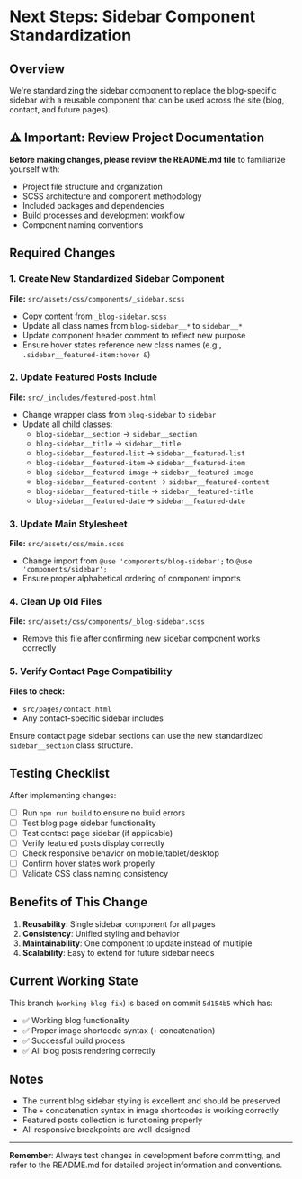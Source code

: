 # Next Steps: Sidebar Component Standardization

## Overview

We're standardizing the sidebar component to replace the blog-specific sidebar with a reusable component that can be used across the site (blog, contact, and future pages).

## ⚠️ Important: Review Project Documentation

**Before making changes, please review the README.md file** to familiarize yourself with:
- Project file structure and organization
- SCSS architecture and component methodology
- Included packages and dependencies
- Build processes and development workflow
- Component naming conventions

## Required Changes

### 1. Create New Standardized Sidebar Component

**File:** `src/assets/css/components/_sidebar.scss`

- Copy content from `_blog-sidebar.scss`
- Update all class names from `blog-sidebar__*` to `sidebar__*`
- Update component header comment to reflect new purpose
- Ensure hover states reference new class names (e.g., `.sidebar__featured-item:hover &`)

### 2. Update Featured Posts Include

**File:** `src/_includes/featured-post.html`

- Change wrapper class from `blog-sidebar` to `sidebar`
- Update all child classes:
  - `blog-sidebar__section` → `sidebar__section`
  - `blog-sidebar__title` → `sidebar__title`
  - `blog-sidebar__featured-list` → `sidebar__featured-list`
  - `blog-sidebar__featured-item` → `sidebar__featured-item`
  - `blog-sidebar__featured-image` → `sidebar__featured-image`
  - `blog-sidebar__featured-content` → `sidebar__featured-content`
  - `blog-sidebar__featured-title` → `sidebar__featured-title`
  - `blog-sidebar__featured-date` → `sidebar__featured-date`

### 3. Update Main Stylesheet

**File:** `src/assets/css/main.scss`

- Change import from `@use 'components/blog-sidebar';` to `@use 'components/sidebar';`
- Ensure proper alphabetical ordering of component imports

### 4. Clean Up Old Files

**File:** `src/assets/css/components/_blog-sidebar.scss`

- Remove this file after confirming new sidebar component works correctly

### 5. Verify Contact Page Compatibility

**Files to check:**
- `src/pages/contact.html`
- Any contact-specific sidebar includes

Ensure contact page sidebar sections can use the new standardized `sidebar__section` class structure.

## Testing Checklist

After implementing changes:

- [ ] Run `npm run build` to ensure no build errors
- [ ] Test blog page sidebar functionality
- [ ] Test contact page sidebar (if applicable)
- [ ] Verify featured posts display correctly
- [ ] Check responsive behavior on mobile/tablet/desktop
- [ ] Confirm hover states work properly
- [ ] Validate CSS class naming consistency

## Benefits of This Change

1. **Reusability**: Single sidebar component for all pages
2. **Consistency**: Unified styling and behavior
3. **Maintainability**: One component to update instead of multiple
4. **Scalability**: Easy to extend for future sidebar needs

## Current Working State

This branch (`working-blog-fix`) is based on commit `5d154b5` which has:
- ✅ Working blog functionality
- ✅ Proper image shortcode syntax (`+` concatenation)
- ✅ Successful build process
- ✅ All blog posts rendering correctly

## Notes

- The current blog sidebar styling is excellent and should be preserved
- The `+` concatenation syntax in image shortcodes is working correctly
- Featured posts collection is functioning properly
- All responsive breakpoints are well-designed

---

**Remember**: Always test changes in development before committing, and refer to the README.md for detailed project information and conventions. 